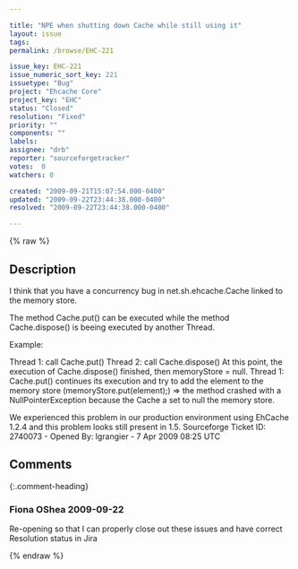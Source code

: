 ```yaml
---

title: "NPE when shutting down Cache while still using it"
layout: issue
tags: 
permalink: /browse/EHC-221

issue_key: EHC-221
issue_numeric_sort_key: 221
issuetype: "Bug"
project: "Ehcache Core"
project_key: "EHC"
status: "Closed"
resolution: "Fixed"
priority: ""
components: ""
labels: 
assignee: "drb"
reporter: "sourceforgetracker"
votes:  0
watchers: 0

created: "2009-09-21T15:07:54.000-0400"
updated: "2009-09-22T23:44:38.000-0400"
resolved: "2009-09-22T23:44:38.000-0400"

---
```




{% raw %}



## Description

<div markdown="1" class="description">

I think that you have a concurrency bug in net.sh.ehcache.Cache linked to the memory store.

The method Cache.put() can be executed while the method Cache.dispose() is beeing executed by another Thread.

Example:

Thread 1: call Cache.put()
Thread 2: call Cache.dispose()
At this point, the execution of Cache.dispose() finished, then memoryStore = null.
Thread 1: Cache.put() continues its execution and try to add the element to the memory store (memoryStore.put(element);)
=> the method crashed with a NullPointerException because the Cache a set to null the memory store.

We experienced this problem in our production environment using EhCache 1.2.4 and this problem looks still present in 1.5.
Sourceforge Ticket ID: 2740073 - Opened By: lgrangier - 7 Apr 2009 08:25 UTC

</div>

## Comments


{:.comment-heading}
### **Fiona OShea** <span class="date">2009-09-22</span>

<div markdown="1" class="comment">

Re-opening so that I can properly close out these issues and have correct Resolution status in Jira

</div>



{% endraw %}
